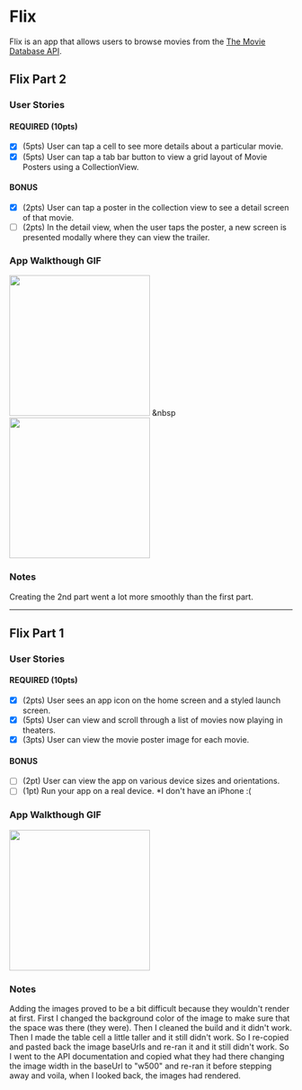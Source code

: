 # Flix

Flix is an app that allows users to browse movies from the [The Movie Database API](http://docs.themoviedb.apiary.io/#).

## Flix Part 2

### User Stories

#### REQUIRED (10pts)
- [x] (5pts) User can tap a cell to see more details about a particular movie.
- [x] (5pts) User can tap a tab bar button to view a grid layout of Movie Posters using a CollectionView.

#### BONUS
- [x] (2pts) User can tap a poster in the collection view to see a detail screen of that movie.
- [ ] (2pts) In the detail view, when the user taps the poster, a new screen is presented modally where they can view the trailer.

### App Walkthough GIF
<img src="https://i.imgur.com/bb09JFc.gif" width=250> &nbsp
<img src="https://i.imgur.com/pzR8QiC.gif" width=250> <br>

### Notes
Creating the 2nd part went a lot more smoothly than the first part.

---

## Flix Part 1

### User Stories

#### REQUIRED (10pts)
- [x] (2pts) User sees an app icon on the home screen and a styled launch screen.
- [x] (5pts) User can view and scroll through a list of movies now playing in theaters.
- [x] (3pts) User can view the movie poster image for each movie.

#### BONUS
- [ ] (2pt) User can view the app on various device sizes and orientations.
- [ ] (1pt) Run your app on a real device. *I don't have an iPhone :(

### App Walkthough GIF
<img src="https://i.imgur.com/crUT9Bu.gif" width=250><br>

### Notes
Adding the images proved to be a bit difficult because they wouldn't render at first. First I changed the background color of the image to make sure that the space was there (they were). Then I cleaned the build and it didn't work. Then I made the table cell a little taller and it still didn't work. So I re-copied and pasted back the image baseUrls and re-ran it and it still didn't work. So I went to the API documentation and copied what they had there changing the image width in the baseUrl to "w500" and re-ran it before stepping away and voila, when I looked back, the images had rendered.
